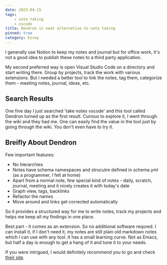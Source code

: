 ```yaml
---
date: 2023-04-15
tags:
    - note taking
    - vscode
title: Dendron is neat alternative to note taking
pinned: true
category: Essay
---
```


I generally use Notion to keep my notes and journal but for office work, it's not a good idea to publish these notes to a third party application.

My second preferred way is open Visual Studio Code on a directory and start writing there. Group by projects, track the work with various extensions. But I needed a better tool to link the notes, tag them, categorize them - meeting notes, journal, ideas, etc.

## Search Results

One fine day I just searched 'take notes vscode' and this tool called Dendron turned up as the first result. Curious to explore it, I went through the wiki and they had me. One can easily find the value in the tool just by going through the wiki. You don't even have to try it.

## Breifly About Dendron

Few important features:

- No hierarchies
- Notes have schema namespaces and strucutre defined in schema.yml (as a programmer, I felt at home)
- Apart from a normal note, few special kind of notes - daily, scratch, journal, meeting and it nicely creates it with today's date
- Graph view, tags, backlinks
- Refactor the names
- Move around and links get corrected automatically

So it provides a structured way for me to write notes, track my projects and helps me keep all my findings in one place.

Best part - it comes as an extension. So no additional software requred. I can install it, if I don't need it, my notes are still plain old markdown notes which I can use with any tool. It has a small learning curve. Not as Emacs, but half a day is enough to get a hang of it and tune it to your needs.

If you were intrigued, I would definitely recommend you to go and check [their site](https://dendron.so/).
